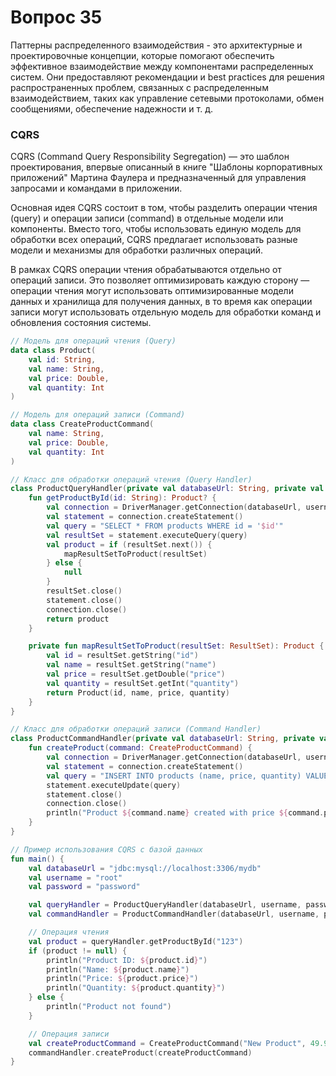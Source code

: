 # Вопрос 35

Паттерны распределенного взаимодействия - это архитектурные и проектировочные концепции, которые помогают обеспечить эффективное взаимодействие между компонентами распределенных систем. Они предоставляют рекомендации и best practices для решения распространенных проблем, связанных с распределенным взаимодействием, таких как управление сетевыми протоколами, обмен сообщениями, обеспечение надежности и т. д.

### CQRS

CQRS (Command Query Responsibility Segregation) — это шаблон проектирования, впервые описанный в книге "Шаблоны корпоративных приложений" Мартина Фаулера и предназначенный для управления запросами и командами в приложении.

Основная идея CQRS состоит в том, чтобы разделить операции чтения (query) и операции записи (command) в отдельные модели или компоненты. Вместо того, чтобы использовать единую модель для обработки всех операций, CQRS предлагает использовать разные модели и механизмы для обработки различных операций.

В рамках CQRS операции чтения обрабатываются отдельно от операций записи. Это позволяет оптимизировать каждую сторону — операции чтения могут использовать оптимизированные модели данных и хранилища для получения данных, в то время как операции записи могут использовать отдельную модель для обработки команд и обновления состояния системы.

```Kotlin
// Модель для операций чтения (Query)
data class Product(
    val id: String,
    val name: String,
    val price: Double,
    val quantity: Int
)

// Модель для операций записи (Command)
data class CreateProductCommand(
    val name: String,
    val price: Double,
    val quantity: Int
)

// Класс для обработки операций чтения (Query Handler)
class ProductQueryHandler(private val databaseUrl: String, private val username: String, private val password: String) {
    fun getProductById(id: String): Product? {
        val connection = DriverManager.getConnection(databaseUrl, username, password)
        val statement = connection.createStatement()
        val query = "SELECT * FROM products WHERE id = '$id'"
        val resultSet = statement.executeQuery(query)
        val product = if (resultSet.next()) {
            mapResultSetToProduct(resultSet)
        } else {
            null
        }
        resultSet.close()
        statement.close()
        connection.close()
        return product
    }

    private fun mapResultSetToProduct(resultSet: ResultSet): Product {
        val id = resultSet.getString("id")
        val name = resultSet.getString("name")
        val price = resultSet.getDouble("price")
        val quantity = resultSet.getInt("quantity")
        return Product(id, name, price, quantity)
    }
}

// Класс для обработки операций записи (Command Handler)
class ProductCommandHandler(private val databaseUrl: String, private val username: String, private val password: String) {
    fun createProduct(command: CreateProductCommand) {
        val connection = DriverManager.getConnection(databaseUrl, username, password)
        val statement = connection.createStatement()
        val query = "INSERT INTO products (name, price, quantity) VALUES ('${command.name}', ${command.price}, ${command.quantity})"
        statement.executeUpdate(query)
        statement.close()
        connection.close()
        println("Product ${command.name} created with price ${command.price} and quantity ${command.quantity}")
    }
}

// Пример использования CQRS с базой данных
fun main() {
    val databaseUrl = "jdbc:mysql://localhost:3306/mydb"
    val username = "root"
    val password = "password"

    val queryHandler = ProductQueryHandler(databaseUrl, username, password)
    val commandHandler = ProductCommandHandler(databaseUrl, username, password)

    // Операция чтения
    val product = queryHandler.getProductById("123")
    if (product != null) {
        println("Product ID: ${product.id}")
        println("Name: ${product.name}")
        println("Price: ${product.price}")
        println("Quantity: ${product.quantity}")
    } else {
        println("Product not found")
    }

    // Операция записи
    val createProductCommand = CreateProductCommand("New Product", 49.99, 5)
    commandHandler.createProduct(createProductCommand)
}
```
